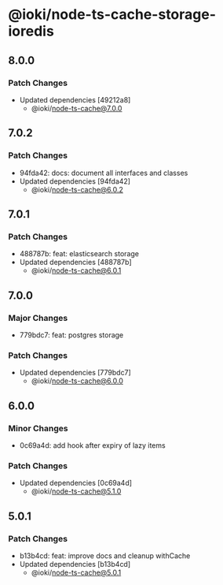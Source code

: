 # @ioki/node-ts-cache-storage-ioredis

## 8.0.0

### Patch Changes

- Updated dependencies [49212a8]
  - @ioki/node-ts-cache@7.0.0

## 7.0.2

### Patch Changes

- 94fda42: docs: document all interfaces and classes
- Updated dependencies [94fda42]
  - @ioki/node-ts-cache@6.0.2

## 7.0.1

### Patch Changes

- 488787b: feat: elasticsearch storage
- Updated dependencies [488787b]
  - @ioki/node-ts-cache@6.0.1

## 7.0.0

### Major Changes

- 779bdc7: feat: postgres storage

### Patch Changes

- Updated dependencies [779bdc7]
  - @ioki/node-ts-cache@6.0.0

## 6.0.0

### Minor Changes

- 0c69a4d: add hook after expiry of lazy items

### Patch Changes

- Updated dependencies [0c69a4d]
  - @ioki/node-ts-cache@5.1.0

## 5.0.1

### Patch Changes

- b13b4cd: feat: improve docs and cleanup withCache
- Updated dependencies [b13b4cd]
  - @ioki/node-ts-cache@5.0.1
